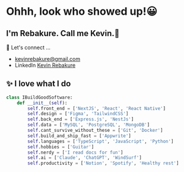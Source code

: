 # Ohhh, look who showed up!😀

## I'm Rebakure. Call me Kevin.👋
🚀 Let's connect ... 
- kevinrebakure@gmail.com
- LinkedIn [Kevin Rebakure](https://www.linkedin.com/in/kevin-rebakure-91063a301/)

## ✨ I love what I do

```python
class IBuildGoodSoftware:
    def __init__(self):
        self.front_end = ['NextJS', 'React', 'React Native']
        self.design = ['Figma', 'TailwindCSS']
        self.back_end = ['Express.js', 'NestJs']
        self.data = ['MySQL', 'PostgreSQL', 'MongoDB']
        self.cant_survive_without_these = ['Git', 'Docker']
        self.build_and_ship_fast = ['Appwrite']
        self.languages = ['TypeScript', 'JavaScript', 'Python']
        self.hobbies = ['Guitar']
        self.nerdy = ['I read docs for fun']
        self.ai = ['Claude', 'ChatGPT', 'WindSurf']
        self.productivity = ['Notion', 'Spotify', 'Healthy rest']
```
